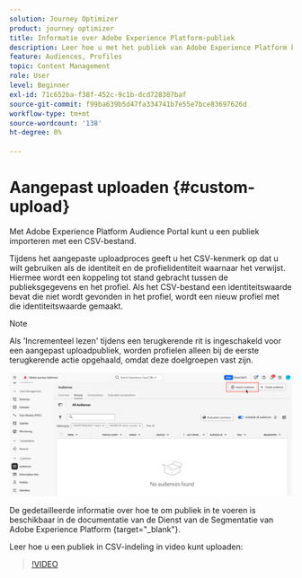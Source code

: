 ```yaml
---
solution: Journey Optimizer
product: journey optimizer
title: Informatie over Adobe Experience Platform-publiek
description: Leer hoe u met het publiek van Adobe Experience Platform kunt werken
feature: Audiences, Profiles
topic: Content Management
role: User
level: Beginner
exl-id: 71c652ba-f38f-452c-9c1b-dcd728307baf
source-git-commit: f99ba639b5d47fa334741b7e55e7bce83697626d
workflow-type: tm+mt
source-wordcount: '138'
ht-degree: 0%

---
```


# Aangepast uploaden {#custom-upload}

Met Adobe Experience Platform Audience Portal kunt u een publiek importeren met een CSV-bestand.

Tijdens het aangepaste uploadproces geeft u het CSV-kenmerk op dat u wilt gebruiken als de identiteit en de profielidentiteit waarnaar het verwijst. Hiermee wordt een koppeling tot stand gebracht tussen de publieksgegevens en het profiel. Als het CSV-bestand een identiteitswaarde bevat die niet wordt gevonden in het profiel, wordt een nieuw profiel met die identiteitswaarde gemaakt.

>[!NOTE]
>
>Als &#39;Incrementeel lezen&#39; tijdens een terugkerende rit is ingeschakeld voor een aangepast uploadpubliek, worden profielen alleen bij de eerste terugkerende actie opgehaald, omdat deze doelgroepen vast zijn.

![](assets/import-audience.png)

De gedetailleerde informatie over hoe te om publiek in te voeren is beschikbaar in de documentatie van de Dienst van de Segmentatie van Adobe Experience Platform [ ](https://experienceleague.adobe.com/en/docs/experience-platform/segmentation/ui/audience-portal#import-audience) {target="_blank"}.

Leer hoe u een publiek in CSV-indeling in video kunt uploaden:

>[!VIDEO](https://video.tv.adobe.com/v/3421714?quality=12)
